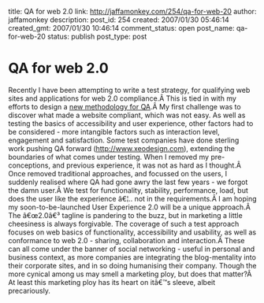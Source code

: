 title: QA for web 2.0
link: http://jaffamonkey.com/254/qa-for-web-20
author: jaffamonkey
description: 
post_id: 254
created: 2007/01/30 05:46:14
created_gmt: 2007/01/30 10:46:14
comment_status: open
post_name: qa-for-web-20
status: publish
post_type: post

# QA for web 2.0

Recently I have been attempting to write a test strategy, for qualifying web sites and applications for web 2.0 compliance.Â This is tied in with my efforts to design a [new methodology for QA](http://www.jaffamonkey.co.uk/in/?p=240).Â My first challenge was to discover what made a website compliant, which was not easy. As well as testing the basics of accessibility and user experience, other factors had to be considered - more intangible factors such as interaction level, engagement and satisfaction. Some test companies have done sterling work pushing QA forward (<http://www.xeodesign.com>), extending the boundaries of what comes under testing. When I removed my pre-conceptions, and previous experience, it was not as hard as I thought.Â Once removed traditional approaches, and focussed on the users, I suddenly realised where QA had gone awry the last few years - we forgot the damn user.Â We test for functionality, stability, performance, load, but does the user like the experience â€¦.. not in the requirements.Â I am hoping my soon-to-be-launched User Experience 2.0 will be a unique approach.Â The â€œ2.0â€³ tagline is pandering to the buzz, but in marketing a little cheesiness is always forgivable. The coverage of such a test approach focuses on web basics of functionality, accessibility and usability, as well as conformance to web 2.0 - sharing, collaboration and interaction.Â These can all come under the banner of social networking - useful in personal and business context, as more companies are integrating the blog-mentality into their corporate sites, and in so doing humanising their company. Though the more cynical among us may smell a marketing ploy, but does that matter?Â At least this marketing ploy has its heart on itâ€™s sleeve, albeit precariously.